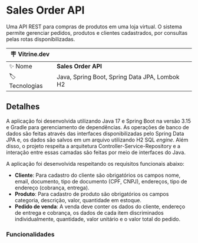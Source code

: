 # Sales Order API

Uma API REST para compras de produtos em uma loja virtual. O sistema permite gerenciar pedidos, produtos e clientes
cadastrados, por consultas pelas rotas disponibilizadas.

| :placard: Vitrine.dev |                                               |
|-----------------------|-----------------------------------------------|
| :sparkles: Nome       | **Sales Order API**                           |
| :label: Tecnologias   | Java, Spring Boot, Spring Data JPA, Lombok H2 |

## Detalhes
A aplicação foi desenvolvida utilizando Java 17 e Spring Boot na versão 3.15 e Gradle para gerenciamento de dependências. 
As operações de banco de dados são feitas através das interfaces disponibilizadas pelo Spring Data JPA e, os dados são
salvos em um arquivo utilizando H2 SQL _engine_. Além disso, o projeto respeita a arquitetura Controller-Service-Repository
e a interação entre essas camadas são feitas por meio de interfaces do Java.

A aplicação foi desenvolvida respeitando os requisitos funcionais abaixo:
- **Cliente**: Para cadastro do cliente são obrigatórios os campos nome, email, documento, tipo de documento (CPF, CNPJ),
endereços, tipo de endereço (cobrança, entrega).
- **Produto**: Para cadastro de produto são obrigatórios os campos categoria, descrição, valor, quantidade em estoque.
- **Pedido de venda**: A venda deve conter os dados do cliente, endereço de entrega e cobrança, os dados de cada item discriminados
individualmente, quantidade, valor unitário e o valor total do pedido.

### Funcionalidades





 